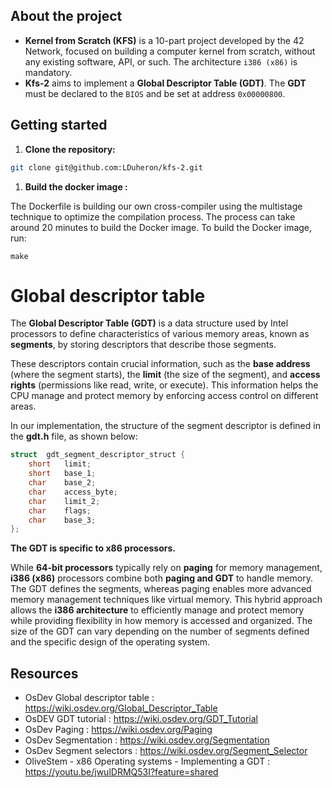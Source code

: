 ## **About the project**

- **Kernel from Scratch (KFS)** is a 10-part project developed by the 42 Network, focused on building a computer kernel from scratch, without any existing software, API, or such. The architecture `i386 (x86)` is mandatory.
- **Kfs-2** aims to implement a **Global Descriptor Table (GDT)**.  The **GDT** must be declared to the `BIOS` and be set at address `0x00000800`.

## Getting started

1. **Clone the repository:**

```bash
git clone git@github.com:LDuheron/kfs-2.git
```

1. **Build the docker image :**

The Dockerfile is building our own cross-compiler using the multistage technique to optimize the compilation process. The process can take around 20 minutes to build the Docker 
image. To build the Docker image, run:

```
make
```

# Global descriptor table

The **Global Descriptor Table (GDT)** is a data structure used by Intel processors to define characteristics of various memory areas, known as **segments**, by storing descriptors that describe those segments.

These descriptors contain crucial information, such as the **base address** (where the segment starts), the **limit** (the size of the segment), and **access rights** (permissions like read, write, or execute). This information helps the CPU manage and protect memory by enforcing access control on different areas.

In our implementation, the structure of the segment descriptor is defined in the **gdt.h** file, as shown below:

```c
struct  gdt_segment_descriptor_struct {
	short   limit;
	short   base_1;
	char    base_2;
	char    access_byte;
	char    limit_2;
	char    flags; 
	char    base_3;
};
```

**The GDT is specific to x86 processors.**

While **64-bit processors** typically rely on **paging** for memory management, **i386 (x86)** processors combine both **paging and GDT** to handle memory. The GDT defines the segments, whereas paging enables more advanced memory management techniques like virtual memory. This hybrid approach allows the **i386 architecture** to efficiently manage and protect memory while providing flexibility in how memory is accessed and organized. The size of the GDT can vary depending on the number of segments defined and the specific design of the operating system.

## Resources

- OsDev Global descriptor table : https://wiki.osdev.org/Global_Descriptor_Table
- OsDEV GDT tutorial : https://wiki.osdev.org/GDT_Tutorial
- OsDev Paging : https://wiki.osdev.org/Paging
- OsDev Segmentation : https://wiki.osdev.org/Segmentation
- OsDev Segment selectors : https://wiki.osdev.org/Segment_Selector 
- OliveStem - x86 Operating systems - Implementing a GDT : https://youtu.be/jwulDRMQ53I?feature=shared
